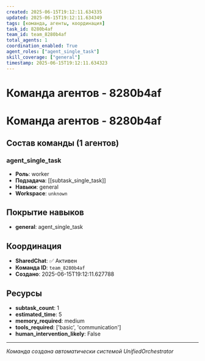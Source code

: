 ```yaml
---
created: 2025-06-15T19:12:11.634335
updated: 2025-06-15T19:12:11.634349
tags: [команда, агенты, координация]
task_id: 8280b4af
team_id: team_8280b4af
total_agents: 1
coordination_enabled: True
agent_roles: ["agent_single_task"]
skill_coverage: ["general"]
timestamp: 2025-06-15T19:12:11.634323
---
```


# Команда агентов - 8280b4af

# Команда агентов - 8280b4af

## Состав команды (1 агентов)

### agent_single_task

- **Роль**: worker
- **Подзадача**: [[subtask_single_task]]
- **Навыки**: general
- **Workspace**: `unknown`

## Покрытие навыков

- **general**: agent_single_task


## Координация

- **SharedChat**: ✅ Активен
- **Команда ID**: `team_8280b4af`
- **Создано**: 2025-06-15T19:12:11.627788

## Ресурсы

- **subtask_count**: 1
- **estimated_time**: 5
- **memory_required**: medium
- **tools_required**: ['basic', 'communication']
- **human_intervention_likely**: False


---
*Команда создана автоматически системой UnifiedOrchestrator*
